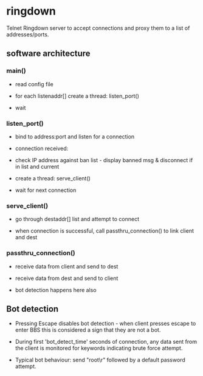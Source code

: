 # ringdown
Telnet Ringdown server to accept connections and proxy them to a list of addresses/ports.



## software architecture

### main()

* read config file

* for each listenaddr[] create a thread: listen_port()

* wait


### listen_port()

* bind to address:port and listen for a connection

* connection received:

* check IP address against ban list - display banned msg & disconnect if in list and current

* create a thread: serve_client()

* wait for next connection


### serve_client()

* go through destaddr[] list and attempt to connect

* when connection is successful, call passthru_connection() to link client and dest


### passthru_connection()

* receive data from client and send to dest

* receive data from dest and send to client

* bot detection happens here also



## Bot detection

* Pressing Escape disables bot detection - when client presses escape to enter BBS this is considered a sign that they are not a bot.

* During first 'bot_detect_time' seconds of connection, any data sent from the client is monitored for keywords indicating brute force attempt.

* Typical bot behaviour: send "root\r" followed by a default password attempt.
